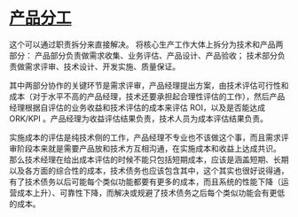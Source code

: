 # [产品分工](https://github.com/Luckyyyyyyy/phh-blog/issues/13)

这个可以通过职责拆分来直接解决。
将核心生产工作大体上拆分为技术和产品两部分：
产品部分负责做需求收集、业务评估、产品设计、产品验收；
技术部分负责做需求评审、技术设计、开发实施、质量保证。

其中两部分协作的关键环节是需求评审，产品经理提出方案，由技术评估可行性和成本（对于水平不高的产品经理，技术还要承担起合理性评估的工作），然后产品经理根据自评估的业务收益和技术评估的成本来评估 ROI，以及是否能达成 ORK/KPI 。产品经理为收益评估结果负责，技术人员为成本评估结果负责。

实施成本的评估是纯技术侧的工作，产品经理不专业也不该做这个事，而且需求评审阶段本来就是需要产品放和技术方互相沟通，在实施成本和收益上达成共识。
那么技术经理在给出成本评估的时候不能只包括短期成本，应该是涵盖短期、长期以及各方面的综合性的成本，技术债务也应该包含其中，这个其实也很好说得通，有了技术债务以后可能每个类似功能都要有更多的成本，而且系统的性能下降（运营成本上升）、可靠性下降，而解决或规避了技术债务之后每个类似功能会有更低的成本。